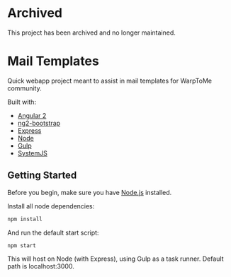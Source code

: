 # Archived

This project has been archived and no longer maintained.

# Mail Templates

Quick webapp project meant to assist in mail templates for WarpToMe community.

Built with:

* [Angular 2](https://angular.io/)
* [ng2-bootstrap](https://valor-software.com/ng2-bootstrap/)
* [Express](https://expressjs.com/)
* [Node](https://nodejs.org/)
* [Gulp](http://gulpjs.com/)
* [SystemJS](https://github.com/systemjs/systemjs_)

## Getting Started

Before you begin, make sure you have [Node.js](https://nodejs.org/en/) installed.

Install all node dependencies:

```bash
npm install
```

And run the default start script:

```bash
npm start
```

This will host on Node (with Express), using Gulp as a task runner. Default path is localhost:3000.

